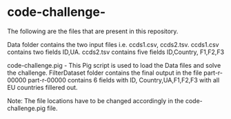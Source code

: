 # code-challenge-

The following are the files that are present in this repository.

Data folder contains the two input files i.e. ccds1.csv, ccds2.tsv.
ccds1.csv contains two fields ID,UA.
ccds2.tsv contains five fields ID,Country, F1,F2,F3

code-challenge.pig - This Pig script is used to load the Data files and solve the challenge. 
FilterDataset folder contains the final output in the file part-r-00000 
part-r-00000 contains 6 fields with ID, Country,UA,F1,F2,F3 with all EU countries fillered out.

Note: The file locations have to be changed accordingly in the code-challenge.pig file.  


